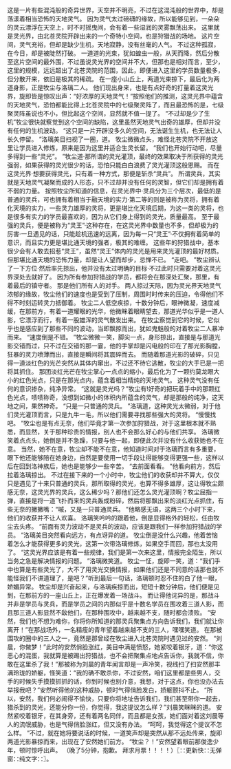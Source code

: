 这是一片有些混沌般的奇异世界，天空并不明亮，不过在这混沌般的世界中，却是荡漾着相当恐怖的天地灵气。
因为灵气太过磅礴的缘故，所以能够见到，一朵朵的灵云漂浮在天空上，时不时摇曳间，会有着一些湿润的灵雾飘荡出来。
这里就是灵光界，由北苍灵院开辟出来的一个奇特小空间，也是狩猎战的场地。
这片空间，灵气充裕，但却是缺少生机，天地寂静，没有丝毫的人气。
不过这种孤寂，在今日，却是被陡然打破。
一道道的光束，犹如蝗虫一般，从天而降，然后分散至这片空间的最外围，不过虽说灵光界的空间并不大，但那也是相对而言，至少，这里的规模，远远超出了北苍灵院的范围，因此，即便进入这里的学员数量极多，但分散开来，依旧是极其的稀疏。
在一座小山丘上，两道光束掠下，最后化为两道身影，正是牧尘与洛璃二人。
他们现出身来，也是有点好奇的打量着这灵光界，旋即皆是惊叹出声：“好浓厚的天地灵气！”按照他们的推测，这灵光界中蕴含的天地灵气，恐怕都能比得上北苍灵院中的七级聚灵阵了，而且最恐怖的是，七级聚灵阵虽说也不小，但比起这个空间，显然就不值一提了。
“不过却是少了生机”牧尘很快就察觉到这个空间的缺陷，这里虽然天地灵气出奇的雄厚，但却并没有任何的生机波动。
“这只是一片开辟没多久的空间，无法诞生生机，也无法让人长久停留。
”洛璃美目扫视了一圈，道。
牧尘微微点头，难怪北苍灵院不开放这里让学员进入修炼，原来是因为这里并适合生灵长留。
“我们也开始行动吧，尽量多得到一些“灵光”。
”牧尘道·那所谓的灵光灌顶，最终的效果取决于所获得的灵光强弱，如果获得的灵光很少的话，恐怕只能白白浪费了灵光灌顶这般恩赐。
而在这灵光界·想要获得灵光，只有着一种方式，那便是斩杀“灵兵”。
所谓灵兵，其实就是天地灵气凝聚而成的人形态，只不过却并没有任何的灵智，但它们却是拥有着不弱的力量。
按照牧尘所知道的信息，在灵光界中·灵兵分为三个层次，最低的是普通的灵兵，可也拥有着相当于融天境的实力·第二等的则是被称为灵将，拥有着化天境的实力，一些灵力雄厚的灵将，更是堪比化天境后期，为这一类的灵将，也是很多有实力的学员最喜欢的，因为从它们身上得到的灵光，质量最高。
至于最强的灵兵，便是被称为“灵王”·这种存在，在这灵光界中数量也不多，但却极为的厉害·一旦遇见的话，只能趁机迅速的远离，因为每一只“灵王”·不仅拥有着简单的意识，而且实力更是堪比通天境的强者，极其的难缠。
这些年的狩猎战中，基本很少会有人敢去招惹“灵王”，虽然“灵王”体内的灵光是用来灵光灌顶的最好材质。
但那堪比通天境的恐怖力量，却是让人望而却步，忌惮不已。
“走吧。
”牧尘辨认了一下方位·然后率先掠出，他并没有太过明确的目标·不过此时只需要对着这灵光界深处去就好了。
因为所有参加狩猎战的学员，都将会在那深处汇聚，那里，有着最后的镇守者。
那是他们所有人的对手。
两人掠过天际，因为灵光界天地灵气浓郁的缘故，牧尘他们的速度也是受到了压制，周围时时传来的压迫，令得他们不得不时刻运转灵力抵御着。
牧尘二人低空疾掠，十数分钟后，眼神微凝，速度减缓，在那前方，有着一道耀眼的光华，他微眯着眼睛望去，那道光华似乎是一道人影，它漂浮而行，有着一股雄浑的灵气散发出来。
在牧尘察觉到它的时候，它似乎也是感应到了那些不同的波动，当即飘掠而出，犹如鬼魅般的对着牧尘二人暴冲而来。
“速度倒是不错。
”牧尘微微一笑，脚尖一点，身形掠出，直接是与那道光影交错而过，只不过在交错的那一霎，他的手掌却是闪电般的印在了那光影胸膛，狂暴的灵力喷薄而出，直接是瞬间将其震碎而去。
而随着那道光影的破碎，只见得一道淡红色的光芒突然从其体内窜出，不过还不待它逃散，牧尘的大手已是一把将其抓住。
那团淡红光芒在牧尘掌心一点点的缩小，最后化为了一颗约莫龙眼大小的红色光点，只是在那光点内，蕴含着相当精纯的天地灵气。
这种灵气没有任何的意识掺杂，纯净异常。
“这就是灵光吗？”牧尘有!好奇的把玩着手中的那颗红色光点，啧啧称奇，没想到如微小的体积内所蕴含的灵气，却是那般的纯净，这天地之间，果然神奇。
“只是一只普通的灵兵。
”洛璃道，这种灵光太微弱，对于他们灵光灌顶而言，只是九牛一毛，所以他们需要寻找那些强大的灵将。
“慢慢找吧。
”牧尘也是有点无奈，他们毕竟才第一次参加狩猎战，对于这里根本就不熟悉，而显然，关于那种珍贵的情报，别人也不会那么好心的与他们共享。
洛璃微笑着点点头，她倒是并不急躁，只要与他一起，即便此次并没有什么收获她也不在意。
当然，她不在意，牧尘却不能不在意，他知道时间对于洛璃而言有多重要，眼下他还能够陪在她身边，自然是要使用一切手段让得能够变得更强一些，这样以后在回到洛神族后，她也是能够少一些辛苦。
“去前面看看。
”他看向前方，然后拉着洛璃掠出。
不过在接下来的一个小时中，牧尘他们的收获却并不算大，仅仅只是遇见了十来只普通的灵兵，那所取得的灵光，也算不得多雄厚，这让得牧尘颇感无奈，这灵光界的灵兵，这么稀少吗？那他们还怎么灵光灌顶啊？牧尘屈指一弹，直接是将一道飞扑而来的灵兵轰成粉碎，然后将那飘出来的淡红光点抓住，有些无奈的撇撇嘴：“嘁，又是一只普通灵兵。
”他略感无语，这两三个小时下来，他们的收获并不让人欢喜。
洛璃笑吟吟的跟着他，倒是显得格外的轻松，任由牧尘去头疼。
“前面有灵力波动不是灵兵的波动，应该是跟我们一样参加狩猎战的学员。
”洛璃美目突然看向远方，有点讶异的道。
牧尘倒是没什么兴趣，他着苦恼着怎么才能获得更多的灵光，这第一次带洛璃修炼，如果空手而回，那也太没用了。
“这灵光界应该是有着一些规律，我们是第一次来这里，情报完全陌生，所以当务之急是解决情报的问题。
”洛璃微笑道。
牧尘一怔，旋即一笑，道：“我们手中也算是有些灵光了，大不了用灵光交换情报，如果他们还是不同意的话那也就不能怪我们不讲道理了，是吧？”听到最后一句话，洛璃顿时忍不住的白了他一眼，娇媚异常。
牧尘却是兴奋起来，与洛璃疾掠而出，短短十数分钟后，他们便是见到，在那前方的一座山丘上，正在爆发着一场战斗。
而让得他诧异的是，那战斗并非是学员与灵兵，而是学员之间的内那似乎是十数名学员在围攻着三道人影，而且那三道人影显然不敌他们，在那种围攻中，越来越不支，随时都会溃败。
“安然，我们也不想为难你，你将你所知道的那灵兵聚集点方向告诉我们，我们就让你离开！”在那战场外，一名精瘦的青年望着越来越不支的三人，嘿嘿笑道。
在那被围攻的圈中的三人之一，竟然是那曾经在牧尘进入北苍灵院时遇见过的安然。
“刘晨，你做梦！”此时的安然俏脸涨红，美目中满是愤怒，她紧咬着银牙，道：“你这恶心的混蛋，我就算是被踢出狩猎战，也不会把聚集点地点告诉你，我就不信，你敢在这里杀了我！”那被称为刘晨的青年闻言却是一声冷笑，视线扫了扫安然那丰满玲珑的娇躯，怪笑道：“我的确不敢杀你，不过安然，咱们这里都是些男人，交手的时候失手摸摸抓抓的话，你到时候也别介意，我想，对于这点，你也没办法去举报我吧？”安然听得他的这种威胁，顿时气得俏脸发白，娇躯颤抖不止。
“所以，安然，我们何必闹得不愉快，只要你将地址告诉我们，我们甚至带你一起去，猎杀到的灵光，还能分你一份，你觉得，我这提议怎么样？”刘晨笑眯眯的道。
安然紧咬着银牙，在其身旁，还有着两名同伴，而且都是女孩，她们面对着这刘晨等人的流氓威胁，也是气得俏脸涨红，但又没有办法。
“呵呵，我觉得这个提议不怎么样。
”不过，就在她将要说话的时候，一道笑声却是突然从那不远处传来，旋即两道光影暴掠而来，出现在了安然她们前方。
“牧尘？！”安然望着眼前那俊逸少年，顿时惊呼出声。
（晚了5分钟，抱歉。
拜求月票！！！！）〖∷更新快∷无弹窗∷纯文字∷〗。
